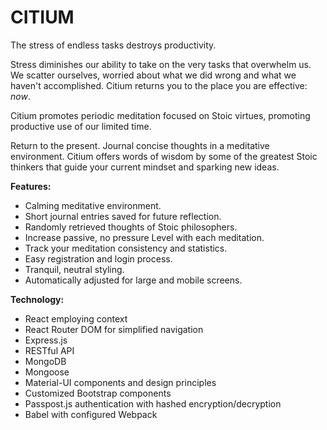 # CITIUM

The stress of endless tasks destroys productivity.

Stress diminishes our ability to take on the very tasks that overwhelm us. We scatter ourselves, worried about what we did wrong and what we haven't accomplished. Citium returns you to the place you are effective: *now*.

Citium promotes periodic meditation focused on Stoic virtues, promoting productive use of our limited time.

Return to the present. Journal concise thoughts in a meditative environment. Citium offers words of wisdom by some of the greatest Stoic thinkers that guide your current mindset and sparking new ideas.

**Features:**

- Calming meditative environment.
- Short journal entries saved for future reflection.
- Randomly retrieved thoughts of Stoic philosophers.
- Increase passive, no pressure Level with each meditation.
- Track your meditation consistency and statistics.
- Easy registration and login process.
- Tranquil, neutral styling.
- Automatically adjusted for large and mobile screens.

**Technology:**

- React employing context
- React Router DOM for simplified navigation
- Express.js
- RESTful API
- MongoDB
- Mongoose
- Material-UI components and design principles
- Customized Bootstrap components
- Passpost.js authentication with hashed encryption/decryption
- Babel with configured Webpack
